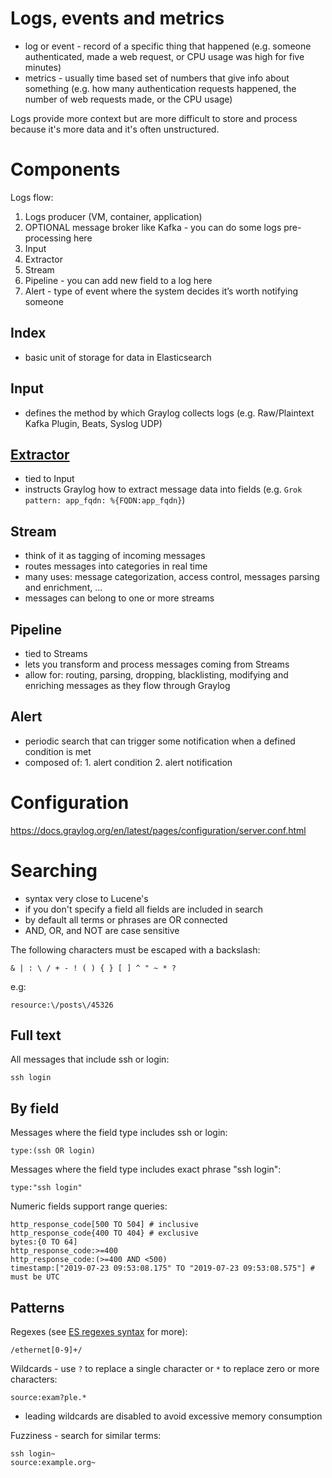 # Logs, events and metrics

* log or event - record of a specific thing that happened (e.g. someone authenticated, made a web request, or CPU usage was high for five minutes)
* metrics - usually time based set of numbers that give info about something (e.g. how many authentication requests happened, the number of web requests made, or the CPU usage)

Logs provide more context but are more difficult to store and process because it's more data and it's often unstructured.

# Components

Logs flow:

1. Logs producer (VM, container, application)
2. OPTIONAL message broker like Kafka - you can do some logs pre-processing here
3. Input
4. Extractor
5. Stream
6. Pipeline - you can add new field to a log here
7. Alert - type of event where the system decides it’s worth notifying someone

## Index

* basic unit of storage for data in Elasticsearch

## Input

* defines the method by which Graylog collects logs (e.g. Raw/Plaintext Kafka Plugin, Beats, Syslog UDP)

## [Extractor](https://docs.graylog.org/en/latest/pages/extractors.html)

* tied to Input
* instructs Graylog how to extract message data into fields (e.g. `Grok pattern: app_fqdn: %{FQDN:app_fqdn}`)

## Stream

* think of it as tagging of incoming messages
* routes messages into categories in real time
* many uses: message categorization, access control, messages parsing and enrichment, ...
* messages can belong to one or more streams

## Pipeline

* tied to Streams
* lets you transform and process messages coming from Streams
* allow for: routing, parsing, dropping, blacklisting, modifying and enriching messages as they flow through Graylog

## Alert 

* periodic search that can trigger some notification when a defined condition is met
* composed of: 1. alert condition 2. alert notification

# Configuration

https://docs.graylog.org/en/latest/pages/configuration/server.conf.html

# Searching

* syntax very close to Lucene's
* if you don't specify a field all fields are included in search
* by default all terms or phrases are OR connected
* AND, OR, and NOT are case sensitive

The following characters must be escaped with a backslash:

```
& | : \ / + - ! ( ) { } [ ] ^ " ~ * ?
```

e.g:

```
resource:\/posts\/45326
```


## Full text

All messages that include ssh or login:

```
ssh login
```

## By field

Messages where the field type includes ssh or login:

```
type:(ssh OR login)
```

Messages where the field type includes exact phrase "ssh login":

```
type:"ssh login"
```

Numeric fields support range queries:

```
http_response_code[500 TO 504] # inclusive
http_response_code{400 TO 404} # exclusive
bytes:{0 TO 64]
http_response_code:>=400
http_response_code:(>=400 AND <500)
timestamp:["2019-07-23 09:53:08.175" TO "2019-07-23 09:53:08.575"] # must be UTC
```

## Patterns

Regexes (see [ES regexes syntax](https://www.elastic.co/guide/en/elasticsearch/reference/5.6/query-dsl-regexp-query.html#regexp-syntax) for more):

```
/ethernet[0-9]+/
```

Wildcards - use `?` to replace a single character or `*` to replace zero or more characters:

```
source:exam?ple.*
```

* leading wildcards are disabled to avoid excessive memory consumption

Fuzziness - search for similar terms:

```
ssh login~
source:example.org~
```
